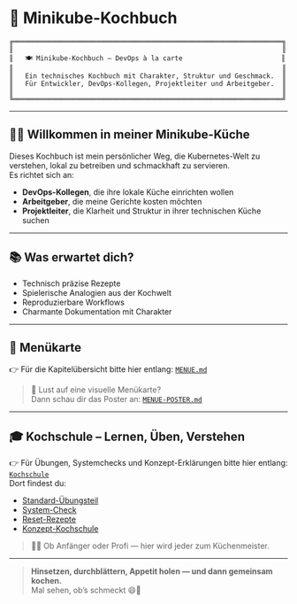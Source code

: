 [//]: # (README.md)
# 📘 Minikube-Kochbuch

```
╔════════════════════════════════════════════════════════════════════╗
║                                                                    ║
║   🍽️ Minikube-Kochbuch – DevOps à la carte                         ║
║                                                                    ║
║   Ein technisches Kochbuch mit Charakter, Struktur und Geschmack.  ║
║   Für Entwickler, DevOps-Kollegen, Projektleiter und Arbeitgeber.  ║
║                                                                    ║
╚════════════════════════════════════════════════════════════════════╝
```

---

## 👨‍🍳 Willkommen in meiner Minikube-Küche

Dieses Kochbuch ist mein persönlicher Weg, die Kubernetes-Welt zu verstehen, lokal zu betreiben und schmackhaft zu servieren.  
Es richtet sich an:

- **DevOps-Kollegen**, die ihre lokale Küche einrichten wollen  
- **Arbeitgeber**, die meine Gerichte kosten möchten  
- **Projektleiter**, die Klarheit und Struktur in ihrer technischen Küche suchen

---

## 📚 Was erwartet dich?

- Technisch präzise Rezepte  
- Spielerische Analogien aus der Kochwelt  
- Reproduzierbare Workflows  
- Charmante Dokumentation mit Charakter

---

## 📖 Menükarte

👉 Für die Kapitelübersicht bitte hier entlang: [`MENUE.md`](docs/Minikube-Kueche/MENUE.md)

> 📜 Lust auf eine visuelle Menükarte?  
> Dann schau dir das Poster an: [`MENUE-POSTER.md`](docs/Minikube-Kueche/MENUE-POSTER.md)

---

## 🎓 Kochschule – Lernen, Üben, Verstehen

👉 Für Übungen, Systemchecks und Konzept-Erklärungen bitte hier entlang: [`Kochschule`](Kochschule/konzept-kochschule.md)  
Dort findest du:

- [Standard-Übungsteil](Kochschule/standard-uebung.md)
- [System-Check](Kochschule/system-check.md)
- [Reset-Rezepte](Kochschule/reset-rezepte.md)
- [Konzept-Kochschule](Kochschule/konzept-kochschule.md)

> 👨‍🍳 Ob Anfänger oder Profi — hier wird jeder zum Küchenmeister.

---

> **Hinsetzen, durchblättern, Appetit holen — und dann gemeinsam kochen.**  
> Mal sehen, ob’s schmeckt 😄🍲
